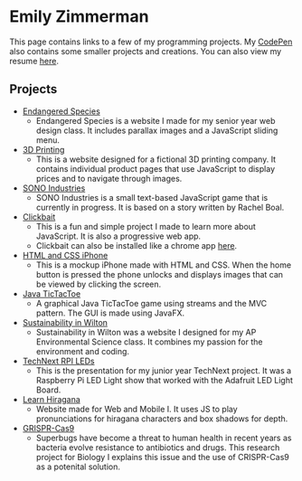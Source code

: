 # Emily Zimmerman
This page contains links to a few of my programming projects. My [CodePen](https://codepen.io/emzarts/) also contains some smaller projects and creations. You can also view my resume [here](https://github.com/emzarts/all/blob/master/Emily%20M.%20Zimmerman%20Resume.pdf).

## Projects
* [Endangered Species](https://emzarts.github.io/endangered-species/index.html) 
  * Endangered Species is a website I made for my senior year web design class. It includes parallax images and a JavaScript sliding menu.
* [3D Printing](https://emzarts.github.io/3DPrinting/products.html)
  * This is a website designed for a fictional 3D printing company. It contains individual product pages that use JavaScript to display prices and to navigate through images. 
* [SONO Industries](https://emzarts.github.io/SONOindustries/)
  * SONO Industries is a small text-based JavaScript game that is currently in progress. It is based on a story written by Rachel Boal. 
* [Clickbait](https://emzarts.github.io/PWAtest1/)
  * This is a fun and simple project I made to learn more about JavaScript. It is also a progressive web app. 
  * Clickbait can also be installed like a chrome app [here](https://github.com/emzarts/clickbait-app).
* [HTML and CSS iPhone](https://codepen.io/emzarts/details/MbvJoe/)
  * This is a mockup iPhone made with HTML and CSS. When the home button is pressed the phone unlocks and displays images that can be viewed by clicking the screen. 
* [Java TicTacToe](https://github.com/emzarts/tictactoe)
  * A graphical Java TicTacToe game using streams and the MVC pattern. The GUI is made using JavaFX.
* [Sustainability in Wilton](https://emzarts.github.io/apes-passion-project/index.html)
  * Sustainability in Wilton was a website I designed for my AP Environmental Science class. It combines my passion for the environment and coding. 
* [TechNext RPI LEDs](https://docs.google.com/presentation/d/1-vWKUJD6QAMuONkKwSzJ5jCsCUrJ-tqTz5qiFDiZDok/edit?usp=sharing)
  * This is the presentation for my junior year TechNext project. It was a Raspberry Pi LED Light show that worked with the Adafruit LED Light Board. 
* [Learn Hiragana](https://emzarts.github.io/learn-hiragana/index.html)
  * Website made for Web and Mobile I. It uses JS to play pronunciations for hiragana characters and box shadows for depth.
* [GRISPR-Cas9](https://emzarts.github.io/Zimmerman_Emily_20/)
  * Superbugs have become a threat to human health in recent years as bacteria evolve resistance to antibiotics and drugs. This research project for Biology I explains this issue and the use of CRISPR-Cas9 as a potenital solution. 
